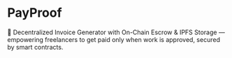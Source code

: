 # PayProof
💸 Decentralized Invoice Generator with On-Chain Escrow &amp; IPFS Storage — empowering freelancers to get paid only when work is approved, secured by smart contracts.
